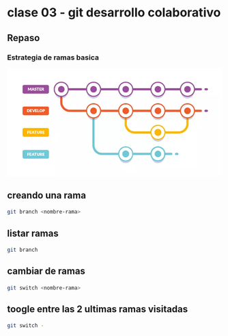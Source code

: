 # clase 03 - git desarrollo colaborativo

## Repaso

### Estrategia de ramas basica
![estructuras-ramas](_ref/estrategiaBranches.webp)

## creando una rama

```sh
git branch <nombre-rama>
```

## listar ramas

```sh
git branch
```

## cambiar de ramas

```sh
git switch <nombre-rama>
```

## toogle entre las 2 ultimas ramas visitadas

```sh
git switch -
```
